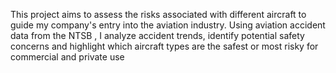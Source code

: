 This project aims to assess the risks associated with different aircraft to guide my company's entry into the aviation industry. Using aviation accident data from the NTSB , I analyze accident trends, identify potential safety concerns and highlight which aircraft types are the safest or most risky for commercial and private use
